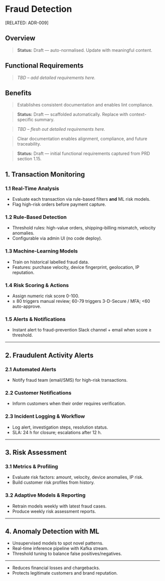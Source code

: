 # Fraud Detection

[RELATED: ADR-009]

## Overview

> **Status:** Draft — auto-normalised. Update with meaningful content.

## Functional Requirements

> _TBD – add detailed requirements here._

## Benefits

> Establishes consistent documentation and enables lint compliance.



> **Status:** Draft — scaffolded automatically. Replace with context-specific summary.


> _TBD – flesh out detailed requirements here._


> Clear documentation enables alignment, compliance, and future traceability.

> **Status:** Draft — initial functional requirements captured from PRD section 1.15.

## 1. Transaction Monitoring

### 1.1 Real-Time Analysis
- Evaluate each transaction via rule-based filters **and** ML risk models.
- Flag high-risk orders before payment capture.

### 1.2 Rule-Based Detection
- Threshold rules: high-value orders, shipping–billing mismatch, velocity anomalies.
- Configurable via admin UI (no code deploy).

### 1.3 Machine-Learning Models
- Train on historical labelled fraud data.
- Features: purchase velocity, device fingerprint, geolocation, IP reputation.

### 1.4 Risk Scoring & Actions
- Assign numeric risk score 0-100.
- ≥ 80 triggers manual review; 60-79 triggers 3-D-Secure / MFA; <60 auto-approve.

### 1.5 Alerts & Notifications
- Instant alert to fraud-prevention Slack channel + email when score ≥ threshold.

---

## 2. Fraudulent Activity Alerts

### 2.1 Automated Alerts
- Notify fraud team (email/SMS) for high-risk transactions.

### 2.2 Customer Notifications
- Inform customers when their order requires verification.

### 2.3 Incident Logging & Workflow
- Log alert, investigation steps, resolution status.
- SLA: 24 h for closure; escalations after 12 h.

---

## 3. Risk Assessment

### 3.1 Metrics & Profiling
- Evaluate risk factors: amount, velocity, device anomalies, IP risk.
- Build customer risk profiles from history.

### 3.2 Adaptive Models & Reporting
- Retrain models weekly with latest fraud cases.
- Produce weekly risk assessment reports.

---

## 4. Anomaly Detection with ML

- Unsupervised models to spot novel patterns.
- Real-time inference pipeline with Kafka stream.
- Threshold tuning to balance false positives/negatives.

---

- Reduces financial losses and chargebacks.
- Protects legitimate customers and brand reputation.
